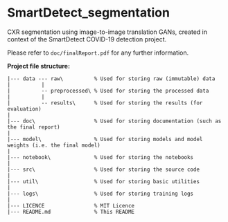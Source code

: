 # SmartDetect_segmentation
CXR segmentation using image-to-image translation GANs, created in context of the SmartDetect COVID-19 detection project. 

Please refer to `doc/finalReport.pdf` for any further information.

**Project file structure:**
```
|--- data --- raw\          % Used for storing raw (immutable) data
|          |
|          -- preprocessed\ % Used for storing the processed data
|          |
|          -- results\      % Used for storing the results (for evaluation)
|
|--- doc\                   % Used for storing documentation (such as the final report)
|
|--- model\                 % Used for storing models and model weights (i.e. the final model)
|
|--- notebook\              % Used for storing the notebooks
|
|--- src\                   % Used for storing the source code
|
|--- util\                  % Used for storing basic utilities
|
|--- logs\                  % Used for storing training logs
|
|--- LICENCE                % MIT Licence
|--- README.md              % This README
```
